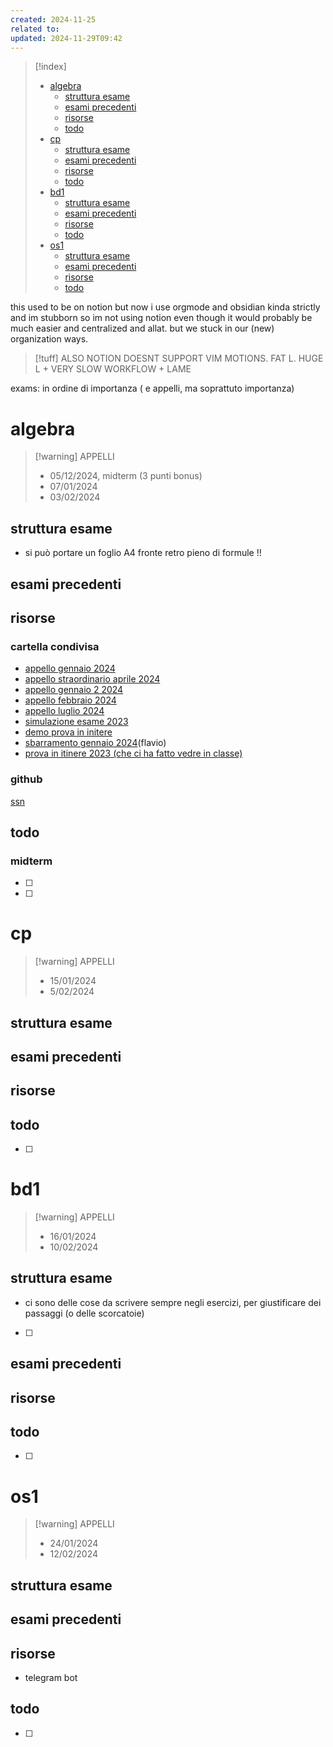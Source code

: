 ```yaml
---
created: 2024-11-25
related to: 
updated: 2024-11-29T09:42
---
```

>[!index]
>>
>- [algebra](#algebra)
>	- [struttura esame](#struttura%20esame)
>	- [esami precedenti](#esami%20precedenti)
>	- [risorse](#risorse)
>	- [todo](#todo)
>- [cp](#cp)
>	- [struttura esame](#struttura%20esame)
>	- [esami precedenti](#esami%20precedenti)
>	- [risorse](#risorse)
>	- [todo](#todo)
>- [bd1](#bd1)
>	- [struttura esame](#struttura%20esame)
>	- [esami precedenti](#esami%20precedenti)
>	- [risorse](#risorse)
>	- [todo](#todo)
>- [os1](#os1)
>	- [struttura esame](#struttura%20esame)
>	- [esami precedenti](#esami%20precedenti)
>	- [risorse](#risorse)
>	- [todo](#todo)

this used to be on notion but now i use orgmode and obsidian kinda strictly and im stubborn so im not using notion even though it would probably be much easier and centralized and allat. but we stuck in our (new) organization ways. 
>[!tuff] ALSO NOTION DOESNT SUPPORT VIM MOTIONS. FAT L. HUGE L + VERY SLOW WORKFLOW + LAME

exams: in ordine di importanza ( e appelli, ma soprattuto importanza)
# algebra
>[!warning] APPELLI 
>- 05/12/2024, midterm (3 punti bonus)
>- 07/01/2024
>- 03/02/2024
## struttura esame
- si può portare un foglio A4 fronte retro pieno di formule !!
## esami precedenti 
## risorse
### cartella condivisa
- [appello gennaio 2024](https://drive.google.com/drive/folders/1IBBff-5DaA1tpisj7XJSW9FGGEKoE26N)
- [appello straordinario aprile 2024](https://drive.google.com/drive/folders/1IBBff-5DaA1tpisj7XJSW9FGGEKoE26N)
- [appello gennaio 2 2024](https://drive.google.com/drive/folders/1IBBff-5DaA1tpisj7XJSW9FGGEKoE26N)
- [appello febbraio 2024](https://drive.google.com/drive/folders/1IBBff-5DaA1tpisj7XJSW9FGGEKoE26N)
- [appello luglio 2024](https://drive.google.com/drive/folders/1IBBff-5DaA1tpisj7XJSW9FGGEKoE26N)
- [simulazione esame 2023](https://drive.google.com/drive/folders/1IBBff-5DaA1tpisj7XJSW9FGGEKoE26N)
- [demo prova in initere](https://drive.google.com/drive/folders/1IBBff-5DaA1tpisj7XJSW9FGGEKoE26N)
- [sbarramento gennaio 2024](https://drive.google.com/drive/folders/1IBBff-5DaA1tpisj7XJSW9FGGEKoE26N)(flavio)
- [prova in itinere 2023 (che ci ha fatto vedre in classe)](https://drive.google.com/drive/folders/1IBBff-5DaA1tpisj7XJSW9FGGEKoE26N)
### github 
[ssn](https://github.com/sapienzastudentsnetwork/algebra/blob/main/pellarin/README.md#aa-202425-pellarin-mz)
## todo
### midterm
- [ ] 
- [ ] 
# cp
>[!warning] APPELLI 
>- 15/01/2024
>- 5/02/2024
## struttura esame
## esami precedenti 
## risorse
## todo
- [ ] 
# bd1
>[!warning] APPELLI 
>- 16/01/2024
>- 10/02/2024
## struttura esame
- ci sono delle cose da scrivere sempre negli esercizi, per giustificare dei passaggi (o delle scorcatoie)
- [ ] 
## esami precedenti 
## risorse
## todo
- [ ] 
# os1
>[!warning] APPELLI 
>- 24/01/2024
>- 12/02/2024
## struttura esame
## esami precedenti 
## risorse
- telegram bot
## todo
- [ ] 